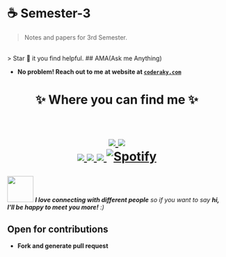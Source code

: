 # ☕️ Semester-3

> Notes and papers for 3rd Semester.
</br>
> Star 🌟 it you find helpful.
## AMA(Ask me Anything)

- **No problem! Reach out to me at website at <a href="http://coderaky.com" target="_blank">`coderaky.com`</a>**

<h1 align="center">
✨ Where you can find me ✨

<p align="center">
  <br/>
  <a href="https://www.linkedin.com/in/coderaky/">
    <img src="https://img.shields.io/badge/LinkedIn-%230077B5.svg?&style=flat-square&logo=linkedin&logoColor=white">
  </a>
  
  <a href="https://github.com/coderaky">
    <img src="https://img.shields.io/badge/Github-%230A0A0A.svg?&style=flat-square&logo=Github&logoColor=white">  
  </a>


  <br/>
  <a href="https://www.facebook.com/coderaky">
    <img src="https://img.shields.io/badge/Facebook-%231877F2.svg?&style=flat-square&logo=facebook&logoColor=white">  
  </a>
 
  <a href="https://www.instagram.com/coderaky">
    <img src="https://img.shields.io/badge/Instagram-%23E4405F.svg?&style=flat-square&logo=instagram&logoColor=white">
  </a>

  <a href="https://twitter.com/coderaky">
    <img src="https://img.shields.io/badge/twitter-%230077D4.svg?&style=flat-square&logo=twitter&logoColor=white">
  </a>
  <a href="https://open.spotify.com/user/316il4djvppzct6x4qyidzhptoci" target="_blank"><img src="https://img.shields.io/badge/Spotify-%231ED760.svg?&style=flat-square&logo=spotify&logoColor=white" alt="Spotify"></a>
</p>
</h1>


<img src="https://media.giphy.com/media/LnQjpWaON8nhr21vNW/giphy.gif" width="60"> <em><b>I love connecting with different people</b> so if you want to say <b>hi, I'll be happy to meet you more!</b> :)</em>


## Open for contributions
- **Fork and generate pull request**
